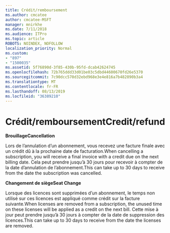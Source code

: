 ```yaml
---
title: Crédit/remboursement
ms.author: cmcatee
author: cmcatee-MSFT
manager: mnirkhe
ms.date: 7/11/2018
ms.audience: ITPro
ms.topic: article
ROBOTS: NOINDEX, NOFOLLOW
localization_priority: Normal
ms.custom:
- "897"
- "1500035"
ms.assetid: 5f76890d-3f85-430b-95fd-dcab42624745
ms.openlocfilehash: 72b765ddd33d01be03c5dbd44600670fd26e5370
ms.sourcegitcommit: 7c90dcc570d32ebd968e3e4e816a7b482890b3a4
ms.translationtype: MT
ms.contentlocale: fr-FR
ms.lasthandoff: 08/13/2019
ms.locfileid: "36389210"
---
```

# <a name="creditrefund"></a><span data-ttu-id="1a77f-102">Crédit/remboursement</span><span class="sxs-lookup"><span data-stu-id="1a77f-102">Credit/refund</span></span>

<span data-ttu-id="1a77f-103">**Brouillage**</span><span class="sxs-lookup"><span data-stu-id="1a77f-103">**Cancellation**</span></span>
  
<span data-ttu-id="1a77f-104">Lors de l’annulation d’un abonnement, vous recevez une facture finale avec un crédit dû à la prochaine date de facturation.</span><span class="sxs-lookup"><span data-stu-id="1a77f-104">When cancelling a subscription, you will receive a final invoice with a credit due on the next billing date.</span></span> <span data-ttu-id="1a77f-105">Cela peut prendre jusqu’à 30 jours pour recevoir à compter de la date d’annulation de l’abonnement.</span><span class="sxs-lookup"><span data-stu-id="1a77f-105">This can take up to 30 days to receive from the date the subscription was cancelled.</span></span>
  
<span data-ttu-id="1a77f-106">**Changement de siège**</span><span class="sxs-lookup"><span data-stu-id="1a77f-106">**Seat Change**</span></span>
  
<span data-ttu-id="1a77f-107">Lorsque des licences sont supprimées d’un abonnement, le temps non utilisé sur ces licences est appliqué comme crédit sur la facture suivante.</span><span class="sxs-lookup"><span data-stu-id="1a77f-107">When licenses are removed from a subscription, the unused time on these licenses will be applied as a credit on the next bill.</span></span> <span data-ttu-id="1a77f-108">Cette mise à jour peut prendre jusqu’à 30 jours à compter de la date de suppression des licences.</span><span class="sxs-lookup"><span data-stu-id="1a77f-108">This can take up to 30 days to receive from the date the licenses are removed.</span></span>